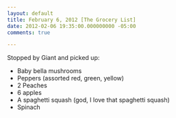 ```yaml
---
layout: default
title: February 6, 2012 [The Grocery List]
date: 2012-02-06 19:35:00.000000000 -05:00
comments: true

---
```

Stopped by Giant and picked up:

* Baby bella mushrooms
* Peppers (assorted red, green, yellow)
* 2 Peaches
* 6 apples
* A spaghetti squash (god, I love that spaghetti squash)
* Spinach
